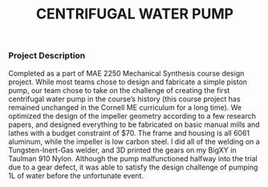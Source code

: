 ﻿---
layout: default
title: CENTRIFUGAL WATER PUMP
category: portfolio
modal-id: 7
vid1: null
vid2: null
img: Pump/23.jpg
img2: Pump/pump.jpg 
img3: Pump/24.jpg 
img4: Pump/26.jpg 
img5: Pump/25.jpg 
project-date: 2017
languages:

concepts:
- Fluid Dynamics
- Mechanical Design
- Manufacturing
tools:
- Autodesk Inventor
- Autodesk Fusion
- Simplify 3D
- Manual Lathe and Mill
- TIG Welding
---

### Project Description

Completed as a part of MAE 2250 Mechanical Synthesis course design project. While most teams chose to design and fabricate a simple piston pump, our team chose to take on the challenge of creating the first centrifugal water pump in the course’s history (this course project has remained unchanged in the Cornell ME curriculum for a long time). We optimized the design of the impeller geometry according to a few research papers, and designed everything to be fabricated on basic manual mills and lathes with a budget constraint of $70. The frame and housing is all 6061 aluminum, while the impeller is low carbon steel. I did all of the welding on a Tungsten-Inert-Gas welder, and 3D printed the gears on my BigXY in Taulman 910 Nylon. Although the pump malfunctioned halfway into the trial due to a gear defect, it was able to satisfy the design challenge of pumping 1L of water before the unfortunate event.